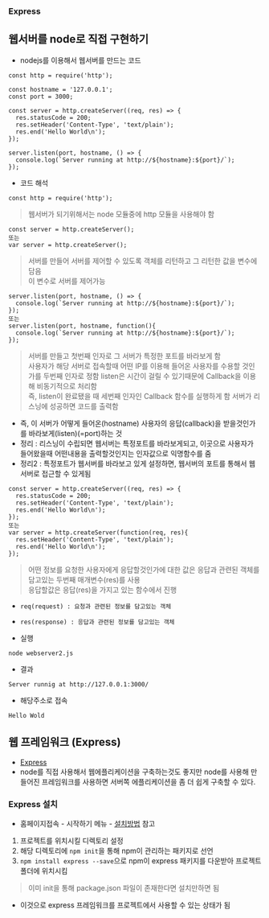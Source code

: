 ### Express

## 웹서버를 node로 직접 구현하기
- nodejs를 이용해서 웹서버를 만드는 코드
```
const http = require('http');

const hostname = '127.0.0.1';
const port = 3000;

const server = http.createServer((req, res) => {
  res.statusCode = 200;
  res.setHeader('Content-Type', 'text/plain');
  res.end('Hello World\n');
});

server.listen(port, hostname, () => {
  console.log(`Server running at http://${hostname}:${port}/`);
});
```
- 코드 해석
```
const http = require('http');
```
> 웹서버가 되기위해서는 node 모듈중에 http 모듈을 사용해야 함
```
const server = http.createServer();
또는
var server = http.createServer();
```
> 서버를 만들어 서버를 제어할 수 있도록 객체를 리턴하고 그 리턴한 값을 변수에 담음<br/>이 변수로 서버를 제어가능
```
server.listen(port, hostname, () => {
  console.log(`Server running at http://${hostname}:${port}/`);
});
또는
server.listen(port, hostname, function(){
  console.log(`Server running at http://${hostname}:${port}/`);
});
```
> 서버를 만들고 첫번째 인자로 그 서버가 특정한 포트를 바라보게 함<br/>사용자가 해당 서버로 접속할때 어떤 IP를 이용해 들어온 사용자를 수용할 것인가를 두번째 인자로 정함
> listen은 시간이 걸릴 수 있기때문에 Callback을 이용해 비동기적으로 처리함<br/>즉, listen이 완료됐을 때 세번째 인자인 Callback 함수를 실행하게 함
> 서버가 리스닝에 성공하면 코드를 출력함
- 즉, 이 서버가 어떻게 들어온(hostname) 사용자의 응답(callback)을 받을것인가를 바라보게(listen)(=port)하는 것
- 정리 : 리스닝이 수립되면 웹서버는 특정포트를 바라보게되고, 이곳으로 사용자가 들어왔을때 어떤내용을 출력할것인지는 인자값으로 익명함수를 줌
- 정리2 : 특정포트가 웹서버를 바라보고 있게 설정하면, 웹서버의 포트를 통해서 웹서버로 접근할 수 있게됨
```
const server = http.createServer((req, res) => {
  res.statusCode = 200;
  res.setHeader('Content-Type', 'text/plain');
  res.end('Hello World\n');
});
또는
var server = http.createServer(function(req, res){
  res.setHeader('Content-Type', 'text/plain');
  res.end('Hello World\n');
});
```
> 어떤 정보를 요청한 사용자에게 응답할것인가에 대한 값은 응답과 관련된 객체를 담고있는 두번째 매개변수(res)를 사용<br/>응답할값은 응답(res)을 가지고 있는 함수에서 진행

- `req(request) : 요청과 관련된 정보를 담고있는 객체`
- `res(response) : 응답과 관련된 정보를 담고있는 객체`

- 실행
```
node webserver2.js
```
- 결과
```
Server runnig at http://127.0.0.1:3000/
```
- 해당주소로 접속
```
Hello Wold
```



## 웹 프레임워크 (Express)
- [Express](expressjs.com/ko/)
- node를 직접 사용해서 웹에플리케이션을 구축하는것도 좋지만 node를 사용해 만들어진 프레임워크를 사용하면 서버쪽 에플리케이션을 좀 더 쉽게 구축할 수 있다.


### Express 설치
- 홈페이지접속 - 시작하기 메뉴 - [설치방법](http://expressjs.com/ko/starter/installing.html) 참고
1. 프로젝트를 위치시킬 디렉토리 설정
2. 해당 디렉토리에 `npm init`을 통해 npm이 관리하는 패키지로 선언
3. `npm install express --save`으로 npm이 express 패키지를 다운받아 프로젝트 폴더에 위치시킴
> 이미 init을 통해 package.json 파일이 존재한다면 설치만하면 됨
- 이것으로 express 프레임워크를 프로젝트에서 사용할 수 있는 상태가 됨
